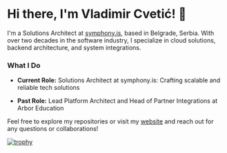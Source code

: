 # Hi there, I'm Vladimir Cvetić! 👋

I'm a Solutions Architect at [symphony.is](https://symphony.is), based in Belgrade, Serbia. With over two decades in the software industry, I specialize in cloud solutions, backend architecture, and system integrations.

### What I Do
- **Current Role:** Solutions Architect at symphony.is: Crafting scalable and reliable tech solutions

- **Past Role:** Lead Platform Architect and Head of Partner Integrations at Arbor Education
    
Feel free to explore my repositories or visit my [website](https://blog.cvetic.in.rs) and reach out for any questions or collaborations!


[![trophy](https://github-profile-trophy.vercel.app/?username=cvele&rank=SECRET,SSS,SS,S,AAA,AA)](https://github.com/ryo-ma/github-profile-trophy)
